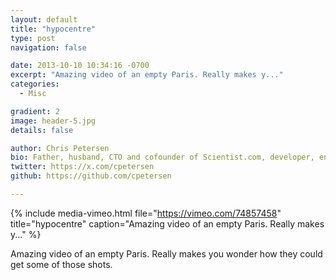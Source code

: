 ```yaml
---
layout: default
title: "hypocentre"
type: post
navigation: false

date: 2013-10-10 10:34:16 -0700
excerpt: "Amazing video of an empty Paris. Really makes y..."
categories:
  - Misc

gradient: 2
image: header-5.jpg
details: false

author: Chris Petersen
bio: Father, husband, CTO and cofounder of Scientist.com, developer, entrepreneur and technologist.
twitter: https://x.com/cpetersen
github: https://github.com/cpetersen

---
```


{% include media-vimeo.html file="https://vimeo.com/74857458" title="hypocentre" caption="Amazing video of an empty Paris. Really makes y..." %}

Amazing video of an empty Paris. Really makes you wonder how they could get some of those shots. ﻿ 
